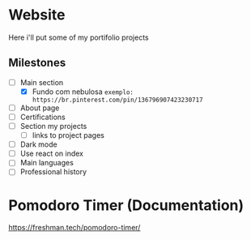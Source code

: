 # Website
Here i'll put some of my portifolio projects

## Milestones
- [ ] Main section
  - [x] Fundo com nebulosa
  `exemplo: https://br.pinterest.com/pin/136796907423230717`
- [ ] About page
- [ ] Certifications
- [ ] Section my projects
  - [ ] links to project pages
- [ ] Dark mode
- [ ] Use react on index
- [ ] Main languages
- [ ] Professional history

# Pomodoro Timer (Documentation)
https://freshman.tech/pomodoro-timer/